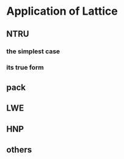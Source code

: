 # Application of Lattice
## NTRU    
### the simplest case   

### its true form   

## pack    
## LWE   
## HNP   
## others   
